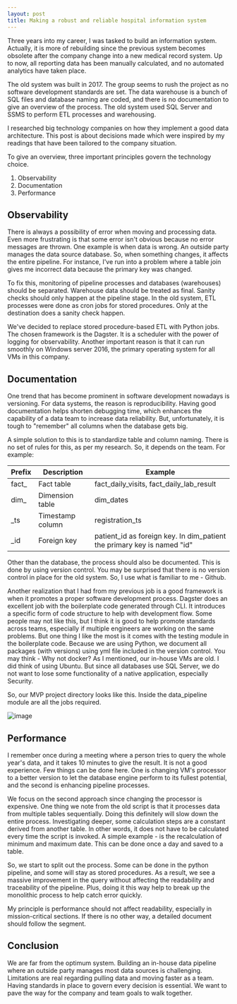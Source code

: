 ```yaml
---
layout: post
title: Making a robust and reliable hospital information system
---
```


Three years into my career, I was tasked to build an information system. Actually, it is more of rebuilding since the previous system becomes obsolete after the company change into a new medical record system. Up to now, all reporting data has been manually calculated, and no automated analytics have taken place.

The old system was built in 2017. The group seems to rush the project as no software development standards are set. The data warehouse is a bunch of SQL files and database naming are coded, and there is no documentation to give an overview of the process. The old system used SQL Server and SSMS to perform ETL processes and warehousing. 

I researched big technology companies on how they implement a good data architecture. This post is about decisions made which were inspired by my readings that have been tailored to the company situation.

To give an overview, three important principles govern the technology choice.

1) Observability
2) Documentation
3) Performance

## Observability

There is always a possibility of error when moving and processing data. Even more frustrating is that some error isn't obvious because no error messages are thrown. One example is when data is wrong. An outside party manages the data source database. So, when something changes, it affects the entire pipeline. For instance, I've run into a problem where a table join gives me incorrect data because the primary key was changed.

To fix this, monitoring of pipeline processes and databases (warehouses) should be separated. Warehouse data should be treated as final. Sanity checks should only happen at the pipeline stage. In the old system, ETL processes were done as cron jobs for stored procedures. Only at the destination does a sanity check happen.

We've decided to replace stored procedure-based ETL with Python jobs. The chosen framework is the Dagster. It is a scheduler with the power of logging for observability. Another important reason is that it can run smoothly on Windows server 2016, the primary operating system for all VMs in this company.

## Documentation

One trend that has become prominent in software development nowadays is versioning. For data systems, the reason is reproducibility. Having good documentation helps shorten debugging time, which enhances the capability of a data team to increase data reliability. But, unfortunately, it is tough to "remember" all columns when the database gets big.

A simple solution to this is to standardize table and column naming. There is no set of rules for this, as per my research. So, it depends on the team. For example:

| Prefix | Description      | Example                                                                 |
|--------|------------------|-------------------------------------------------------------------------|
| fact_  | Fact table       | fact_daily_visits, fact_daily_lab_result                                |
| dim_   | Dimension table  | dim_dates                                                               |
| _ts    | Timestamp column | registration_ts                                                         |
| _id    | Foreign key      | patient_id as foreign key. In dim_patient the primary key is named "id" |

Other than the database, the process should also be documented. This is done by using version control. You may be surprised that there is no version control in place for the old system. So, I use what is familiar to me - Github.

Another realization that I had from my previous job is a good framework is when it promotes a proper software development process. Dagster does an excellent job with the boilerplate code generated through CLI. It introduces a specific form of code structure to help with development flow. Some people may not like this, but I think it is good to help promote standards across teams, especially if multiple engineers are working on the same problems. But one thing I like the most is it comes with the testing module in the boilerplate code. Because we are using Python, we document all packages (with versions) using yml file included in the version control. You may think - Why not docker? As I mentioned, our in-house VMs are old. I did think of using Ubuntu. But since all databases use SQL Server, we do not want to lose some functionality of a native application, especially Security.

So, our MVP project directory looks like this. Inside the data_pipeline module are all the jobs required.

![image](https://user-images.githubusercontent.com/49480914/188824531-a7dc2fd7-cfd3-4ace-8e2b-e54d3c8ba639.png)

## Performance

I remember once during a meeting where a person tries to query the whole year's data, and it takes 10 minutes to give the result. It is not a good experience. Few things can be done here. One is changing VM's processor to a better version to let the database engine perform to its fullest potential, and the second is enhancing pipeline processes.

We focus on the second approach since changing the processor is expensive. One thing we note from the old script is that it processes data from multiple tables sequentially. Doing this definitely will slow down the entire process. Investigating deeper, some calculation steps are a constant derived from another table. In other words, it does not have to be calculated every time the script is invoked. A simple example - is the recalculation of minimum and maximum date. This can be done once a day and saved to a table.

So, we start to split out the process. Some can be done in the python pipeline, and some will stay as stored procedures. As a result, we see a massive improvement in the query without affecting the readability and traceability of the pipeline. Plus, doing it this way help to break up the monolithic process to help catch error quickly.

My principle is performance should not affect readability, especially in mission-critical sections. If there is no other way, a detailed document should follow the segment.

## Conclusion

We are far from the optimum system. Building an in-house data pipeline where an outside party manages most data sources is challenging. Limitations are real regarding pulling data and moving faster as a team. Having standards in place to govern every decision is essential. We want to pave the way for the company and team goals to walk together.

